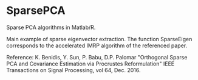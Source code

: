 # SparsePCA
Sparse PCA algorithms in Matlab/R.

Main example of sparse eigenvector extraction. The function SparseEigen corresponds to the accelerated IMRP algorithm of the referenced paper.

Reference: K. Benidis, Y. Sun, P. Babu, D.P. Palomar "Orthogonal Sparse 
           PCA and Covariance Estimation via Procrustes Reformulation"
           IEEE Transactions on Signal Processing, vol 64, Dec. 2016.
                    

